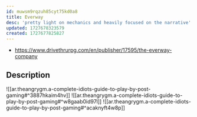 ```yaml
---
id: muwsm9rqzuh85cyt75kd0a8
title: Everway
desc: 'pretty light on mechanics and heavily focused on the narrative'
updated: 1727678323579
created: 1727677825827
---
```


- https://www.drivethrurpg.com/en/publisher/17595/the-everway-company

## Description

![[ar.theangrygm.a-complete-idiots-guide-to-play-by-post-gaming#^3887hkaim4hv]]
![[ar.theangrygm.a-complete-idiots-guide-to-play-by-post-gaming#^w8gaab0id97l]]
![[ar.theangrygm.a-complete-idiots-guide-to-play-by-post-gaming#^acaknyft4w8p]] 